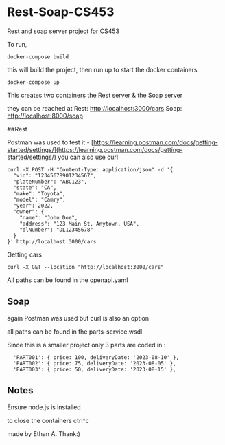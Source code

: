 # Rest-Soap-CS453
Rest and soap server project for CS453


To run, 
```shell
docker-compose build 
```
this will build the project, then run up to start the docker containers
```shell
docker-compose up
```

This creates two containers the Rest server & the Soap server

they can be reached at
Rest: [http://localhost:3000/cars](http://localhost:3000/cars)
Soap: [http://localhost:8000/soap](http://localhost:8000/soap)


##Rest

Postman was used to test it - [https://learning.postman.com/docs/getting-started/settings/](https://learning.postman.com/docs/getting-started/settings/)
you can also use curl 
```shell
curl -X POST -H "Content-Type: application/json" -d '{
  "vin": "12345678901234567",
  "plateNumber": "ABC123",
  "state": "CA",
  "make": "Toyota",
  "model": "Camry",
  "year": 2022,
  "owner": {
    "name": "John Doe",
    "address": "123 Main St, Anytown, USA",
    "dlNumber": "DL12345678"
  }
}' http://localhost:3000/cars

```
Getting cars
```shell
curl -X GET --location "http://localhost:3000/cars"
```
All paths can be found in the openapi.yaml

## Soap

again Postman was used but curl is also an option

all paths can be found in the parts-service.wsdl

Since this is a smaller project only 3 parts are coded in :
```shell
  'PART001': { price: 100, deliveryDate: '2023-08-10' },
  'PART002': { price: 75, deliveryDate: '2023-08-05' },
  'PART003': { price: 50, deliveryDate: '2023-08-15' },
```


## Notes

Ensure node.js is installed

to close the containers ctrl^c

made by Ethan A. Thank:)
